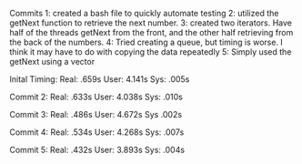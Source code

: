 Commits
1: created a bash file to quickly automate testing
2: utilized the getNext function to retrieve the next number. 
3: created two iterators. Have half of the threads getNext from the front, and
    the other half retrieving from the back of the numbers.
4: Tried creating a queue, but timing is worse. I think it may have to do with copying the
    data repeatedly
5: Simply used the getNext using a vector

Inital Timing:
Real: .659s
User: 4.141s
Sys: .005s

Commit 2:
Real: .633s
User: 4.038s
Sys: .010s

Commit 3:
Real: .486s
User: 4.672s
Sys .002s

Commit 4:
Real: .534s
User: 4.268s
Sys: .007s

Commit 5: 
Real: .432s
User: 3.893s
Sys: .004s
